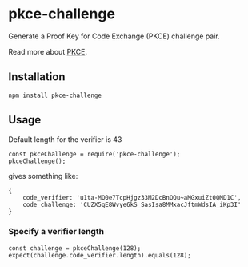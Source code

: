 # pkce-challenge
Generate a Proof Key for Code Exchange (PKCE) challenge pair.

Read more about [PKCE](https://www.oauth.com/oauth2-servers/pkce/authorization-request/).

## Installation
```
npm install pkce-challenge
```

## Usage 
Default length for the verifier is 43
```
const pkceChallenge = require('pkce-challenge');
pkceChallenge();
```
gives something like:
```
{ 
    code_verifier: 'u1ta-MQ0e7TcpHjgz33M2DcBnOQu~aMGxuiZt0QMD1C',
    code_challenge: 'CUZX5qE8Wvye6kS_SasIsa8MMxacJftmWdsIA_iKp3I' 
}
```

### Specify a verifier length
```
const challenge = pkceChallenge(128);
expect(challenge.code_verifier.length).equals(128);
```